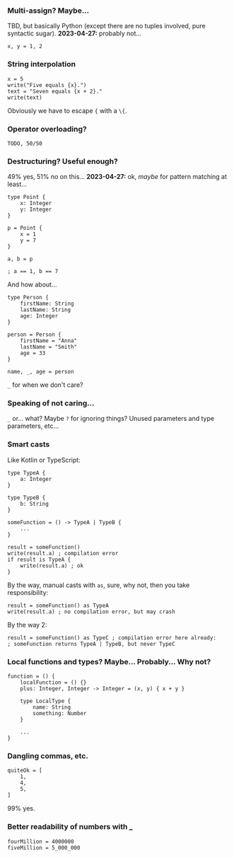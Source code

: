 ### Multi-assign? Maybe...

TBD, but basically Python (except there are no tuples involved, pure syntactic sugar). **2023-04-27:** probably not...

```
x, y = 1, 2
```

### String interpolation
```
x = 5
write("Five equals {x}.")
text = "Seven equals {x + 2}."
write(text)
```

Obviously we have to escape `{` with a `\{`.

### Operator overloading?
```
TODO, 50/50
```

### Destructuring? Useful enough?

49% yes, 51% no on this... **2023-04-27:** ok, _maybe_ for pattern matching at least...

```
type Point {
    x: Integer
    y: Integer
}

p = Point {
    x = 1
    y = 7
}

a, b = p

; a == 1, b == 7
```

And how about...

```
type Person {
    firstName: String
    lastName: String
    age: Integer
}

person = Person {
    firstName = "Anna"
    lastName = "Smith"
    age = 33
}

name, _, age = person
```

`_` for when we don't care?

### Speaking of not caring...

`_` or... what? Maybe `?` for ignoring things? Unused parameters and type parameters, etc...

### Smart casts

Like Kotlin or TypeScript:

```
type TypeA {
    a: Integer
}

type TypeB {
    b: String
}

someFunction = () -> TypeA | TypeB {
    ...
}

result = someFunction()
write(result.a) ; compilation error
if result is TypeA {
    write(result.a) ; ok
}
```

By the way, manual casts with `as`, sure, why not, then you take responsibility:

```
result = someFunction() as TypeA
write(result.a) ; no compilation error, but may crash
```

By the way 2:

```
result = someFunction() as TypeC ; compilation error here already:
; someFunction returns TypeA | TypeB, but never TypeC
```

### Local functions and types? Maybe... Probably... Why not?

```
function = () {
    localFunction = () {}    
    plus: Integer, Integer -> Integer = (x, y) { x + y }
    
    type LocalType {
        name: String
        something: Number
    }
    
    ...
}
```

### Dangling commas, etc.

```
quiteOk = [
    1,
    4,
    5,
]
```

99% yes.

### Better readability of numbers with _

```
fourMillion = 4000000
fiveMillion = 5_000_000
```